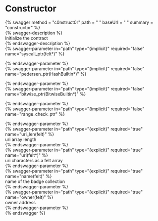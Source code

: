 
Constructor
===========
  
{% swagger method = "c0nstruct0r" path = " " baseUrl = " " summary = "constructor" %}  
{% swagger-description %}  
Initialize the contract  
{% endswagger-description %}  
{% swagger-parameter in="path" type="{implicit}" required="false" name="syscall_ptr(felt*)" %}  
  
{% endswagger-parameter %}  
{% swagger-parameter in="path" type="{implicit}" required="false" name="pedersen_ptr(HashBuiltin*)" %}  
  
{% endswagger-parameter %}  
{% swagger-parameter in="path" type="{implicit}" required="false" name="bitwise_ptr(BitwiseBuiltin*)" %}  
  
{% endswagger-parameter %}  
{% swagger-parameter in="path" type="{implicit}" required="false" name="range_check_ptr" %}  
  
{% endswagger-parameter %}  
{% swagger-parameter in="path" type="{explicit}" required="true" name="uri_len(felt)" %}  
uri array length  
{% endswagger-parameter %}  
{% swagger-parameter in="path" type="{explicit}" required="true" name="uri(felt*)" %}  
uri characters as a felt array  
{% endswagger-parameter %}  
{% swagger-parameter in="path" type="{explicit}" required="true" name="name(felt)" %}  
name of the badge collection  
{% endswagger-parameter %}  
{% swagger-parameter in="path" type="{explicit}" required="true" name="owner(felt)" %}  
owner address  
{% endswagger-parameter %}  
{% endswagger %}